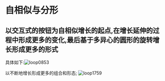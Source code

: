 自相似与分形
===========
以交互式的按钮为自相似增长的起点,在增长延伸的过程中形成更多的变化,最后基于多异心的圆形的旋转增长形成更多的形式
--------------------------------------

具体如下:![loop0853](https://user-images.githubusercontent.com/85673360/141048108-7e840db6-ffc5-4c69-a7ca-69600009c0e5.gif)

以不断地增长形成更多的组合和形态;
![loop1759](https://user-images.githubusercontent.com/85673360/141048176-f161ec1a-8ba3-43b5-aa51-409429984d01.gif)


